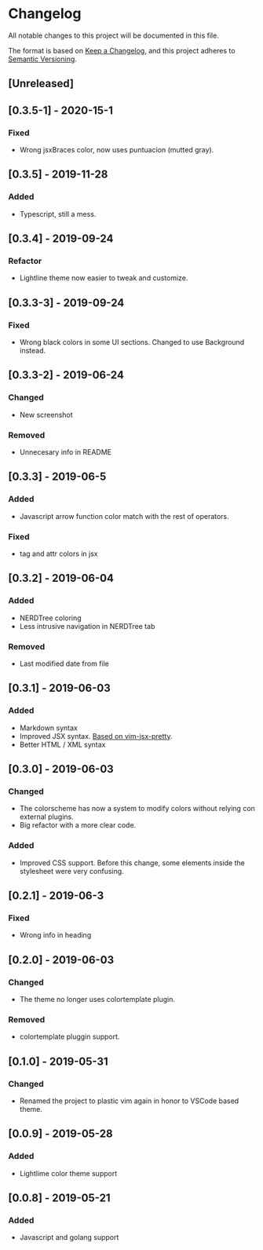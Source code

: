# Changelog

All notable changes to this project will be documented in this file.

The format is based on [Keep a Changelog](https://keepachangelog.com/en/1.0.0/),
and this project adheres to [Semantic Versioning](https://semver.org/spec/v2.0.0.html).

## [Unreleased]

## [0.3.5-1] - 2020-15-1

### Fixed

- Wrong jsxBraces color, now uses puntuacion (mutted gray).

## [0.3.5] - 2019-11-28

### Added
- Typescript, still a mess.

## [0.3.4] - 2019-09-24

### Refactor

- Lightline theme now easier to tweak and customize.

## [0.3.3-3] - 2019-09-24

### Fixed

- Wrong black colors in some UI sections. Changed to use Background instead.

## [0.3.3-2] - 2019-06-24

### Changed

- New screenshot

### Removed

- Unnecesary info in README

## [0.3.3] - 2019-06-5

### Added

- Javascript arrow function color match with the rest of operators.

### Fixed

- tag and attr colors in jsx

## [0.3.2] - 2019-06-04

### Added

- NERDTree coloring
- Less intrusive navigation in NERDTree tab

### Removed

- Last modified date from file

## [0.3.1] - 2019-06-03

### Added

- Markdown syntax
- Improved JSX syntax. [Based on vim-jsx-pretty](https://github.com/MaxMEllon/vim-jsx-pretty).
- Better HTML / XML syntax

## [0.3.0] - 2019-06-03

### Changed

- The colorscheme has now a system to modify colors without relying con external plugins.
- Big refactor with a more clear code.

### Added

- Improved CSS support. Before this change, some elements inside the stylesheet were very confusing.

## [0.2.1] - 2019-06-3

### Fixed

- Wrong info in heading

## [0.2.0] - 2019-06-03

### Changed

- The theme no longer uses colortemplate plugin.

### Removed

- colortemplate pluggin support.

## [0.1.0] - 2019-05-31

### Changed

- Renamed the project to plastic vim again in honor to VSCode based theme.

## [0.0.9] - 2019-05-28

### Added

- Lightlime color theme support

## [0.0.8] - 2019-05-21

### Added

- Javascript and golang support
